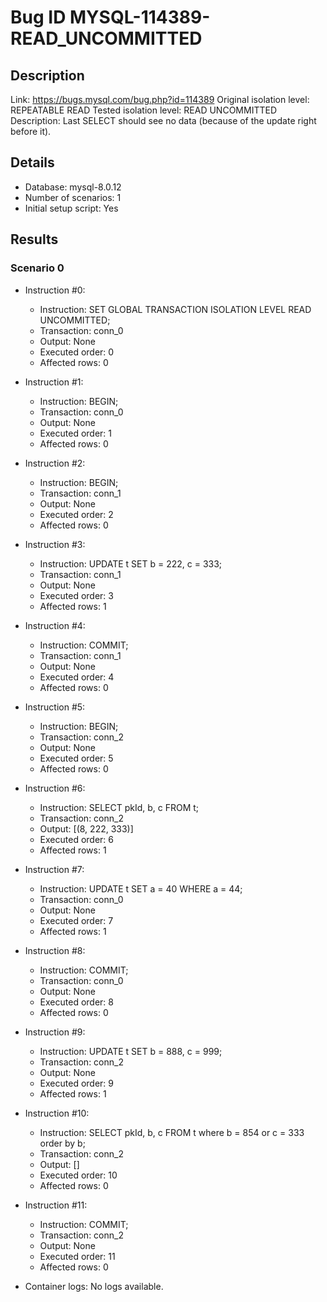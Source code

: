 # Bug ID MYSQL-114389-READ_UNCOMMITTED

## Description

Link:                     https://bugs.mysql.com/bug.php?id=114389
Original isolation level: REPEATABLE READ
Tested isolation level:   READ UNCOMMITTED
Description:              Last SELECT should see no data (because of the update right before it).


## Details
 * Database: mysql-8.0.12
 * Number of scenarios: 1
 * Initial setup script: Yes

## Results
### Scenario 0
 * Instruction #0:
     - Instruction:  SET GLOBAL TRANSACTION ISOLATION LEVEL READ UNCOMMITTED;
     - Transaction: conn_0
     - Output: None
     - Executed order: 0
     - Affected rows: 0
 * Instruction #1:
     - Instruction:  BEGIN;
     - Transaction: conn_0
     - Output: None
     - Executed order: 1
     - Affected rows: 0
 * Instruction #2:
     - Instruction:  BEGIN;
     - Transaction: conn_1
     - Output: None
     - Executed order: 2
     - Affected rows: 0
 * Instruction #3:
     - Instruction:  UPDATE t SET b = 222, c = 333;
     - Transaction: conn_1
     - Output: None
     - Executed order: 3
     - Affected rows: 1
 * Instruction #4:
     - Instruction:  COMMIT;
     - Transaction: conn_1
     - Output: None
     - Executed order: 4
     - Affected rows: 0
 * Instruction #5:
     - Instruction:  BEGIN;
     - Transaction: conn_2
     - Output: None
     - Executed order: 5
     - Affected rows: 0
 * Instruction #6:
     - Instruction:  SELECT pkId, b, c FROM t;
     - Transaction: conn_2
     - Output: [(8, 222, 333)]
     - Executed order: 6
     - Affected rows: 1
 * Instruction #7:
     - Instruction:  UPDATE t SET a = 40 WHERE a = 44;
     - Transaction: conn_0
     - Output: None
     - Executed order: 7
     - Affected rows: 1
 * Instruction #8:
     - Instruction:  COMMIT;
     - Transaction: conn_0
     - Output: None
     - Executed order: 8
     - Affected rows: 0
 * Instruction #9:
     - Instruction:  UPDATE t SET b = 888, c = 999;
     - Transaction: conn_2
     - Output: None
     - Executed order: 9
     - Affected rows: 1
 * Instruction #10:
     - Instruction:  SELECT pkId, b, c FROM t where b = 854 or c = 333 order by b;
     - Transaction: conn_2
     - Output: []
     - Executed order: 10
     - Affected rows: 0
 * Instruction #11:
     - Instruction:  COMMIT;
     - Transaction: conn_2
     - Output: None
     - Executed order: 11
     - Affected rows: 0

 * Container logs:
   No logs available.
